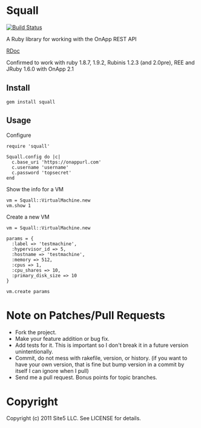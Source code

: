 Squall
=======
[![Build Status](http://travis-ci.org/site5/squall.png)](http://travis-ci.org/site5/squall)


A Ruby library for working with the OnApp REST API

[RDoc](http://rdoc.info/github/site5/squall/master/frames)

Confirmed to work with ruby 1.8.7, 1.9.2, Rubinis 1.2.3 (and 2.0pre), REE and JRuby 1.6.0 with OnApp 2.1

Install
-------

    gem install squall


Usage
-----

Configure

    require 'squall'

    Squall.config do |c|
      c.base_uri 'https://onappurl.com'
      c.username 'username'
      c.password 'topsecret'
    end

Show the info for a VM

    vm = Squall::VirtualMachine.new
    vm.show 1


Create a new VM

    vm = Squall::VirtualMachine.new

    params = {
      :label => 'testmachine', 
      :hypervisor_id => 5,
      :hostname => 'testmachine', 
      :memory => 512, 
      :cpus => 1,
      :cpu_shares => 10, 
      :primary_disk_size => 10
    }

    vm.create params



Note on Patches/Pull Requests
=======
 
* Fork the project.
* Make your feature addition or bug fix.
* Add tests for it. This is important so I don't break it in a
  future version unintentionally.
* Commit, do not mess with rakefile, version, or history.
  (if you want to have your own version, that is fine but bump version in a commit by itself I can ignore when I pull)
* Send me a pull request. Bonus points for topic branches.

Copyright
=======

Copyright (c) 2011 Site5 LLC. See LICENSE for details.
